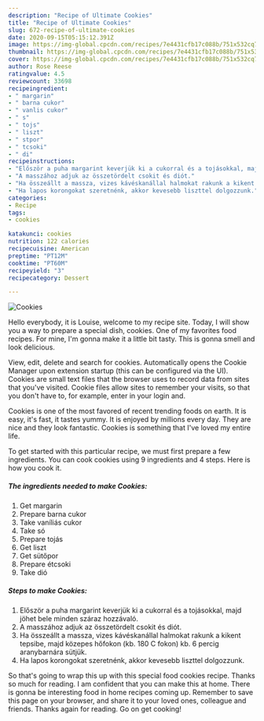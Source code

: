 ```yaml
---
description: "Recipe of Ultimate Cookies"
title: "Recipe of Ultimate Cookies"
slug: 672-recipe-of-ultimate-cookies
date: 2020-09-15T05:15:12.391Z
image: https://img-global.cpcdn.com/recipes/7e4431cfb17c088b/751x532cq70/cookies-recept-foto.jpg
thumbnail: https://img-global.cpcdn.com/recipes/7e4431cfb17c088b/751x532cq70/cookies-recept-foto.jpg
cover: https://img-global.cpcdn.com/recipes/7e4431cfb17c088b/751x532cq70/cookies-recept-foto.jpg
author: Rose Reese
ratingvalue: 4.5
reviewcount: 33698
recipeingredient:
- " margarin"
- " barna cukor"
- " vanlis cukor"
- " s"
- " tojs"
- " liszt"
- " stpor"
- " tcsoki"
- " di"
recipeinstructions:
- "Először a puha margarint keverjük ki a cukorral és a tojásokkal, majd jöhet bele minden száraz hozzávaló."
- "A masszához adjuk az összetördelt csokit és diót."
- "Ha összeállt a massza, vizes kávéskanállal halmokat rakunk a kikent tepsibe, majd közepes hőfokon (kb. 180 C fokon) kb. 6 percig aranybarnára sütjük."
- "Ha lapos korongokat szeretnénk, akkor kevesebb liszttel dolgozzunk."
categories:
- Recipe
tags:
- cookies

katakunci: cookies 
nutrition: 122 calories
recipecuisine: American
preptime: "PT12M"
cooktime: "PT60M"
recipeyield: "3"
recipecategory: Dessert

---
```



![Cookies](https://img-global.cpcdn.com/recipes/7e4431cfb17c088b/751x532cq70/cookies-recept-foto.jpg)

Hello everybody, it is Louise, welcome to my recipe site. Today, I will show you a way to prepare a special dish, cookies. One of my favorites food recipes. For mine, I'm gonna make it a little bit tasty. This is gonna smell and look delicious.

View, edit, delete and search for cookies. Automatically opens the Cookie Manager upon extension startup (this can be configured via the UI). Cookies are small text files that the browser uses to record data from sites that you&#39;ve visited. Cookie files allow sites to remember your visits, so that you don&#39;t have to, for example, enter in your login and.

Cookies is one of the most favored of recent trending foods on earth. It is easy, it's fast, it tastes yummy. It is enjoyed by millions every day. They are nice and they look fantastic. Cookies is something that I've loved my entire life.


To get started with this particular recipe, we must first prepare a few ingredients. You can cook cookies using 9 ingredients and 4 steps. Here is how you cook it.

<!--inarticleads1-->

##### The ingredients needed to make Cookies:

1. Get  margarin
1. Prepare  barna cukor
1. Take  vaníliás cukor
1. Take  só
1. Prepare  tojás
1. Get  liszt
1. Get  sütőpor
1. Prepare  étcsoki
1. Take  dió




<!--inarticleads2-->

##### Steps to make Cookies:

1. Először a puha margarint keverjük ki a cukorral és a tojásokkal, majd jöhet bele minden száraz hozzávaló.
1. A masszához adjuk az összetördelt csokit és diót.
1. Ha összeállt a massza, vizes kávéskanállal halmokat rakunk a kikent tepsibe, majd közepes hőfokon (kb. 180 C fokon) kb. 6 percig aranybarnára sütjük.
1. Ha lapos korongokat szeretnénk, akkor kevesebb liszttel dolgozzunk.




So that's going to wrap this up with this special food cookies recipe. Thanks so much for reading. I am confident that you can make this at home. There is gonna be interesting food in home recipes coming up. Remember to save this page on your browser, and share it to your loved ones, colleague and friends. Thanks again for reading. Go on get cooking!
